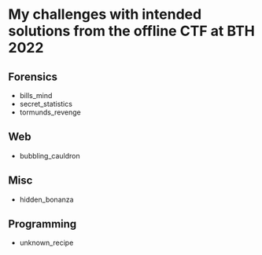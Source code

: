 # My challenges with intended solutions from the offline CTF at BTH 2022

## Forensics
 - bills_mind
 - secret_statistics
 - tormunds_revenge

## Web
 - bubbling_cauldron

## Misc
 - hidden_bonanza

## Programming
 - unknown_recipe


